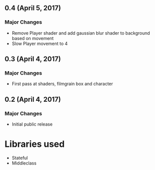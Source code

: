 ## 0.4 (April 5, 2017)

### Major Changes

* Remove Player shader and add gaussian blur shader to background based on movement
* Slow Player movement to 4

## 0.3 (April 4, 2017)

### Major Changes

* First pass at shaders, filmgrain box and character

## 0.2 (April 4, 2017)

### Major Changes

* Initial public release

# Libraries used

* Stateful
* Middleclass
